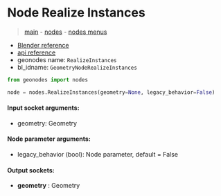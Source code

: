 # Node Realize Instances

> [main](../structure.md) - [nodes](nodes.md) - [nodes menus](nodes_menus.md)

- [Blender reference](https://docs.blender.org/manual/en/latest/modeling/geometry_nodes/instances/realize_instances.html)
- [api reference](https://docs.blender.org/api/current/bpy.types.GeometryNodeRealizeInstances.html)
- geonodes name: `RealizeInstances`
- bl_idname: `GeometryNodeRealizeInstances`

```python
from geonodes import nodes

node = nodes.RealizeInstances(geometry=None, legacy_behavior=False)
```

#### Input socket arguments:

- geometry: Geometry

#### Node parameter arguments:

- legacy_behavior (bool): Node parameter, default = False

#### Output sockets:

- **geometry** : Geometry

